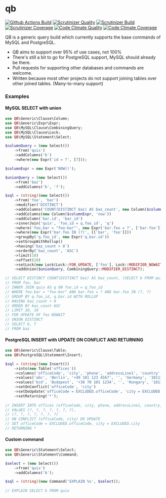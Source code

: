 # qb

[![Github Actions Build](https://github.com/abterphp/qb/actions/workflows/ci.yml/badge.svg?branch=main)](https://github.com/abterphp/qb/actions)
[![Scrutinizer Quality](https://scrutinizer-ci.com/g/abterphp/qb/badges/quality-score.png?b=main)](https://scrutinizer-ci.com/g/abterphp/qb/?branch=main)
[![Scrutinizer Build](https://scrutinizer-ci.com/g/abterphp/qb/badges/build.png?b=main)](https://scrutinizer-ci.com/g/abterphp/qb/build-status/main)
[![Scrutinizer Coverage](https://scrutinizer-ci.com/g/abterphp/qb/badges/coverage.png?b=main)](https://scrutinizer-ci.com/g/abterphp/qb/?branch=main)
[![Code Climate Quality](https://api.codeclimate.com/v1/badges/de5438c64f64b2bba149/maintainability)](https://codeclimate.com/github/abterphp/qb/maintainability)
[![Code Climate Coverage](https://api.codeclimate.com/v1/badges/de5438c64f64b2bba149/test_coverage)](https://codeclimate.com/github/abterphp/qb/test_coverage)

QB is a generic query build which currently supports the base commands of MySQL and PostgreSQL.

 - QB aims to support over 95% of use cases, not 100% 
 - There's still a bit to go for PostgreSQL support, MySQL should already be there. 
 - Pull requests for supporting other databases and commands are welcome.
 - Written because most other projects do not support joining tables over other joined tables. (Many-to-many support)

### Examples

#### MySQL SELECT with union

```php
use QB\Generic\Clause\Column;
use QB\Generic\Expr\Expr;
use QB\MySQL\Clause\CombiningQuery;
use QB\MySQL\Clause\Lock;
use QB\MySQL\Statement\Select;

$columnQuery = (new Select())
    ->from('quix')
    ->addColumns('b')
    ->where(new Expr('id = ?', [7]));

$columnExpr = new Expr('NOW()');

$unionQuery = (new Select())
    ->from('baz')
    ->addColumns('b', 'f');

$sql = (string)(new Select())
    ->from('foo', 'bar')
    ->modifier('DISTINCT')
    ->addColumns('COUNT(DISTINCT baz) AS baz_count', new Column($columnQuery, 'quix_b'))
    ->addColumns(new Column($columnExpr, 'now'))
    ->addColumn('bar.id', 'bar_id')
    ->innerJoin('quix', 'foo.id = q.foo_id', 'q')
    ->where('foo.bar = "foo-bar"', new Expr('bar.foo = ?', ['bar-foo']))
    ->where(new Expr('bar.foo IN (?)', [['bar', 'foo']]))
    ->groupBy('q.foo_id', new Expr('q.bar.id'))
    ->setGroupWithRollup()
    ->having('baz_count > 0')
    ->orderBy('baz_count', 'ASC')
    ->limit(10)
    ->offset(20)
    ->setLock(new Lock(Lock::FOR_UPDATE, ['foo'], Lock::MODIFIER_NOWAIT))
    ->addUnion($unionQuery, CombiningQuery::MODIFIER_DISTINCT);

// SELECT DISTINCT COUNT(DISTINCT baz) AS baz_count, (SELECT b FROM quix WHERE id = ?) AS quix_b, NOW() AS now, bar.id AS bar_id
// FROM foo, bar
// INNER JOIN quix AS q ON foo.id = q.foo_id
// WHERE foo.bar = "foo-bar" AND bar.foo = ? AND bar.foo IN (?, ?)
// GROUP BY q.foo_id, q.bar.id WITH ROLLUP
// HAVING baz_count > 0
// ORDER BY baz_count ASC
// LIMIT 20, 10
// FOR UPDATE OF foo NOWAIT
// UNION DISTINCT
// SELECT b, f
// FROM baz
```

#### PostgreSQL INSERT with UPDATE ON CONFLICT AND RETURNING

```php
use QB\Generic\Clause\Table;
use QB\PostgreSQL\Statement\Insert;

$sql = (string)(new Insert())
    ->into(new Table('offices'))
    ->columns('officeCode', 'city', 'phone', 'addressLine1', 'country', 'postalCode', 'territory')
    ->values('abc', 'Berlin', '+49 101 123 4567', '', 'Germany', '10111', 'NA')
    ->values('bcd', 'Budapest', '+36 70 101 1234', '', 'Hungary', '1011', 'NA')
    ->setOnConflict('officeCode', 'city')
    ->setDoUpdate('officeCode = EXCLUDED.officeCode', 'city = EXCLUDED.city')
    ->setReturning('*');
    
// INSERT INTO offices (officeCode, city, phone, addressLine1, country, postalCode, territory)
// VALUES (?, ?, ?, ?, ?, ?, ?),
// (?, ?, ?, ?, ?, ?, ?)
// ON CONFLICT (officeCode, city) DO UPDATE
// SET officeCode = EXCLUDED.officeCode, city = EXCLUDED.city
// RETURNING *
```

#### Custom command

```php
use QB\Generic\Statement\Select;
use QB\Generic\Statement\Command;

$select = (new Select())
    ->from('quix')
    ->addColumns('b');

$sql = (string)(new Command('EXPLAIN %s', $select));
    
// EXPLAIN SELECT b FROM quix
```